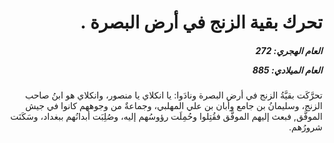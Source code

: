 <h1 dir="rtl">تحرك بقية الزنج في أرض البصرة .</h1>

<h5 dir="rtl">العام الهجري:  272

العام الميلادي: 885

</h5>

<p dir="rtl">تحرَّكَت بقيَّةُ الزنج في أرض البصرة ونادَوا: يا انكلاي يا منصور، وانكلاي هو ابنُ صاحب الزنج، وسليمانُ بن جامع وأبان بن علي المهلبي، وجماعةٌ من وجوههم كانوا في جيش الموفَّق, فبعث إليهم الموفَّق فقُتِلوا وحُمِلَت رؤوسُهم إليه، وصُلِبَت أبدانُهم ببغداد، وسَكَنَت شرورُهم.</p></br>
